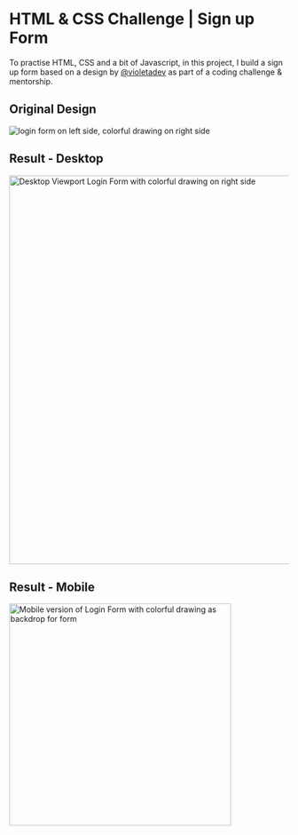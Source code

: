 # HTML & CSS Challenge | Sign up Form 

To practise HTML, CSS and a bit of Javascript, in this project, I build a sign up form based on a design by [@violetadev](https://github.com/violetadev) as part of a coding challenge & mentorship. 

## Original Design

<img alt="login form on left side, colorful drawing on right side" src="https://github.com/user-attachments/assets/372be2bf-d31b-4c21-98b4-f6b1af7a2651"> 

## Result - Desktop 

<img width="700" alt="Desktop Viewport Login Form with colorful drawing on right side" src="https://github.com/user-attachments/assets/9f0908e8-6f32-4d71-80eb-4581994097b0">

## Result - Mobile 

<img width="400" alt="Mobile version of Login Form with colorful drawing as backdrop for form" src="https://github.com/user-attachments/assets/116efdc9-ed5f-470a-88c1-8cf2b6666205">
